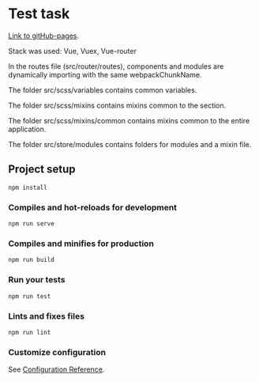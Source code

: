 # Test task

[Link to gitHub-pages](https://trrif.github.io/test-task/).

Stack was used: Vue, Vuex, Vue-router

In the routes file (src/router/routes), components and modules are dynamically importing with the same webpackChunkName.

The folder src/scss/variables contains common variables.

The folder src/scss/mixins contains mixins common to the section.

The folder src/scss/mixins/common contains mixins common to the entire application.

The folder src/store/modules contains folders for modules and a mixin file.

## Project setup
```
npm install
```

### Compiles and hot-reloads for development
```
npm run serve
```

### Compiles and minifies for production
```
npm run build
```

### Run your tests
```
npm run test
```

### Lints and fixes files
```
npm run lint
```

### Customize configuration
See [Configuration Reference](https://cli.vuejs.org/config/).
